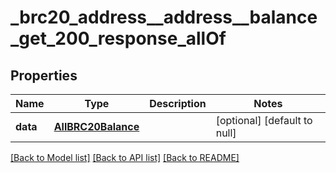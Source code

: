 # _brc20_address__address__balance_get_200_response_allOf
## Properties

| Name | Type | Description | Notes |
|------------ | ------------- | ------------- | -------------|
| **data** | [**AllBRC20Balance**](.md) |  | [optional] [default to null] |

[[Back to Model list]](../README.md#documentation-for-models) [[Back to API list]](../README.md#documentation-for-api-endpoints) [[Back to README]](../README.md)

